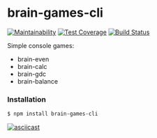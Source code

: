 # brain-games-cli

[![Maintainability](https://api.codeclimate.com/v1/badges/17d2abcc0b743065f27c/maintainability)](https://codeclimate.com/github/Elizarova/project-lvl1-s132/maintainability)
[![Test Coverage](https://api.codeclimate.com/v1/badges/17d2abcc0b743065f27c/test_coverage)](https://codeclimate.com/github/Elizarova/project-lvl1-s132/test_coverage)
[![Build Status](https://travis-ci.org/Elizarova/project-lvl1-s132.svg?branch=master)](https://travis-ci.org/Elizarova/project-lvl1-s132)

Simple console games:
  - brain-even
  - brain-calc
  - brain-gdc
  - brain-balance

### Installation
```sh
$ npm install brain-games-cli
```
[![asciicast](https://asciinema.org/a/yiqG5n5rK02Lrcf2iVgEXhqnl.png)](https://asciinema.org/a/yiqG5n5rK02Lrcf2iVgEXhqnl?t=3&speed=2)
